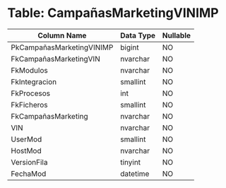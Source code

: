 # Table: CampañasMarketingVINIMP

| Column Name | Data Type | Nullable |
|-------------|-----------|----------|
| PkCampañasMarketingVINIMP | bigint | NO |
| FkCampañasMarketingVIN | nvarchar | NO |
| FkModulos | nvarchar | NO |
| FkIntegracion | smallint | NO |
| FkProcesos | int | NO |
| FkFicheros | smallint | NO |
| FkCampañasMarketing | nvarchar | NO |
| VIN | nvarchar | NO |
| UserMod | smallint | NO |
| HostMod | nvarchar | NO |
| VersionFila | tinyint | NO |
| FechaMod | datetime | NO |
